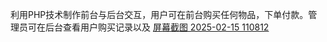 利用PHP技术制作前台与后台交互，用户可在前台购买任何物品，下单付款。管理员可在后台查看用户购买记录以及
[屏幕截图 2025-02-15 110812](https://github.com/user-attachments/assets/c79d02b8-2ac2-4ac3-9ae1-ca581c863e15)
